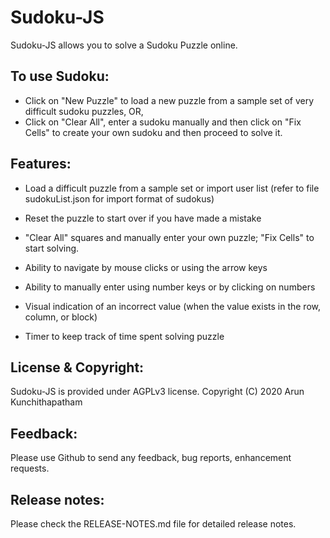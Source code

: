 # Sudoku-JS

Sudoku-JS allows you to solve a Sudoku Puzzle online.

## To use Sudoku:

* Click on "New Puzzle" to load a new puzzle from a sample set of very 
  difficult sudoku puzzles, OR,
* Click on "Clear All", enter a sudoku manually and then click on "Fix Cells"
  to create your own sudoku and then proceed to solve it.

## Features:

* Load a difficult puzzle from a sample set or import user list
  (refer to file sudokuList.json for import format of sudokus)

* Reset the puzzle to start over if you have made a mistake

* "Clear All" squares and manually enter your own puzzle; "Fix Cells"
  to start solving.

* Ability to navigate by mouse clicks or using the arrow keys

* Ability to manually enter using number keys or by clicking on numbers

* Visual indication of an incorrect value (when the value exists in the row,
  column, or block)

* Timer to keep track of time spent solving puzzle

## License & Copyright:

Sudoku-JS is provided under AGPLv3 license.
Copyright (C) 2020 Arun Kunchithapatham

## Feedback:

Please use Github to send any feedback, bug reports, enhancement requests.

## Release notes:

Please check the RELEASE-NOTES.md file for detailed release notes.
